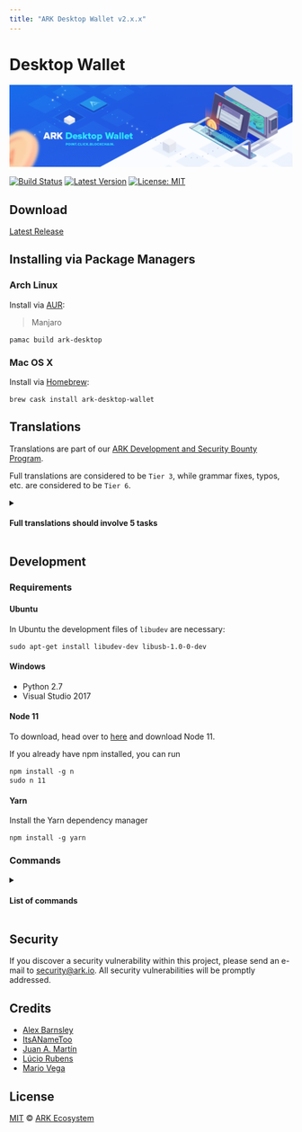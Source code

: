 ```yaml
---
title: "ARK Desktop Wallet v2.x.x"
---
```


# Desktop Wallet

![ARK Desktop](./assets/desktop/banner.png)

[![Build Status](https://badgen.now.sh/circleci/github/ARKEcosystem/desktop-wallet)](https://circleci.com/gh/ARKEcosystem/desktop-wallet)
[![Latest Version](https://badgen.now.sh/github/release/ARKEcosystem/desktop-wallet)](https://github.com/ARKEcosystem/desktop-wallet/releases)
[![License: MIT](https://badgen.now.sh/badge/license/MIT/green)](https://opensource.org/licenses/MIT)

## Download

[Latest Release](https://github.com/ARKEcosystem/ark-desktop/releases)

## Installing via Package Managers

### Arch Linux

Install via [AUR](https://aur.archlinux.org/packages/ark-desktop):

> Manjaro

```shell
pamac build ark-desktop
```

### Mac OS X

Install via [Homebrew](https://brew.sh/):

```shell
brew cask install ark-desktop-wallet
```

## Translations

Translations are part of our [ARK Development and Security Bounty Program](https://blog.ark.io/ark-development-and-security-bounty-program-a95122d06879).

Full translations are considered to be `Tier 3`, while grammar fixes, typos, etc. are considered to be `Tier 6`.

<details>
<summary>
  <h4>Full translations should involve 5 tasks</h4>
</summary>

- Create a pull request for the language you are going to translate. If you have doubts about something, use English to explain them.
- Translate the textual content of the application, using the [English language file](https://github.com/ARKEcosystem/desktop-wallet/blob/develop/src/renderer/i18n/locales/en-US.js) as the reference. To do that, a new file, with the language locale code should be created. The name of the file should be a valid [RFC 5646](https://tools.ietf.org/html/rfc5646) and should be located at `src/renderer/i18n/locales/LANGUAGE.js`. Thanks to [vue-i18n-extract](https://github.com/pixari/vue-i18n-extract), it is possible to execute `yarn i18n src/renderer/i18n/locales/LANGUAGE.js` to find suggestions of missing translations.
- Add the language to the [English language file](https://github.com/ARKEcosystem/desktop-wallet/blob/develop/src/renderer/i18n/locales/en-US.js) at the `LANGUAGES` key.
- Update the [date and time formats file](https://github.com/ARKEcosystem/desktop-wallet/blob/develop/src/renderer/i18n/date-time-formats.js) to include the short and long format that are used commonly by native speakers.
- Update the [number formats file](https://github.com/ARKEcosystem/desktop-wallet/blob/develop/src/renderer/i18n/number-formats.js) to include the preferred way of displaying currencies used commonly by native speakers.
- Add the language at the `I18N.enabledLocales` array at the [main configuration file](https://github.com/ARKEcosystem/desktop-wallet/blob/develop/config/index.js). This step is necessary to make the language would not be available.
- Execute the application. Go to the [ development section](https://github.com/ARKEcosystem/desktop-wallet#development) to learn how to install the requirements and execute it.

</details>

## Development

### Requirements

#### Ubuntu

In Ubuntu the development files of `libudev` are necessary:

```
sudo apt-get install libudev-dev libusb-1.0-0-dev
```

#### Windows

- Python 2.7
- Visual Studio 2017

#### Node 11

To download, head over to [here](https://nodejs.org/en/) and download Node 11.

If you already have npm installed, you can run

```
npm install -g n
sudo n 11
```

#### Yarn

Install the Yarn dependency manager

```
npm install -g yarn
```

### Commands

<details>
<summary>
  <h4>List of commands</h4>
</summary>

```bash
# Install dependencies
yarn install

# Execute the application. Making changes in the code, updates the application (hot reloading).
yarn dev

# Lint all JS/Vue files in `src` and `__tests__`
yarn lint

# Lint, and fix, all JS/Vue files in `src` and `__tests__`
yarn lint:fix

# Check that all dependencies are used
yarn depcheck

# Collect the code and produce a compressed file
yarn pack

# Build electron application for production (Current OS)
yarn build

# Build electron application for production (Windows)
yarn build:win

# Build electron application for production (Mac)
yarn build:mac

# Build electron application for production (Linux)
yarn build:linux

# Run unit and end-to-end tests
yarn test

# Run unit tests
yarn test:unit

# Run unit tests and generate and display the coverage report
yarn test:unit:coverage

# Run unit tests and watch for changes to re-run the tests
yarn test:unit:watch

# Run end-to-end tests, without building the application
yarn test:e2e

# Build the application and run end-to-end tests
yarn test:e2e:full

# List what translations are missing or unused on a specific language. It could capture suggestions that are not accurate
yarn i18n 'src/renderer/i18n/locales/LANGUAGE.js'

# List what English messages are missing or unused (English is the default language)
yarn i18n:en-US

# List what translations are missing or unused on every language
yarn i18n:all
```

</details>

## Security

If you discover a security vulnerability within this project, please send an e-mail to security@ark.io. All security vulnerabilities will be promptly addressed.

## Credits

- [Alex Barnsley](https://github.com/alexbarnsley)
- [ItsANameToo](https://github.com/ItsANameToo)
- [Juan A. Martín](https://github.com/j-a-m-l)
- [Lúcio Rubens](https://github.com/luciorubeens)
- [Mario Vega](https://github.com/mvega3)

## License

[MIT](LICENSE) © [ARK Ecosystem](https://ark.io)

